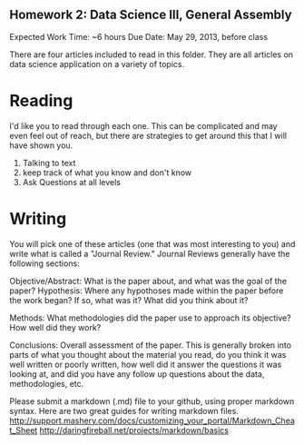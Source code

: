 ## Homework 2: Data Science III, General Assembly
Expected Work Time: ~6 hours
Due Date: May 29, 2013, before class

There are four articles included to read in this folder. They are all articles on data science application on a variety of topics.

# Reading
I'd like you to read through each one. This can be complicated and may even feel out of reach, but there are strategies to get around this that I will have shown you.

1. Talking to text
2. keep track of what you know and don't know
3. Ask Questions at all levels

# Writing
You will pick one of these articles (one that was most interesting to you) and write what is called a "Journal Review." Journal Reviews generally have the following sections:

Objective/Abstract: What is the paper about, and what was the goal of the paper?
Hypothesis: Where any hypothoses made within the paper before the work began? If so, what was it? What did you think about it?

Methods: What methodologies did the paper use to approach its objective? How well did they work?

Conclusions: Overall assessment of the paper. This is generally broken into parts of what you thought about the material you read, do you think it was well written or poorly written, how well did it answer the questions it was looking at, and did you have any follow up questions about the data, methodologies, etc.


Please submit a markdown (.md) file to your github, using proper markdown syntax.
Here are two great guides for writing markdown files.
http://support.mashery.com/docs/customizing_your_portal/Markdown_Cheat_Sheet
http://daringfireball.net/projects/markdown/basics
